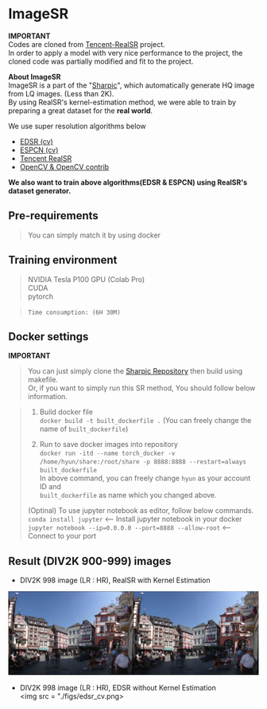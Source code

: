 # ImageSR
**IMPORTANT**  
Codes are cloned from [Tencent-RealSR](https://github.com/jixiaozhong/RealSR) project.  
In order to apply a model with very nice performance to the project, the cloned code was partially modified and fit to the project.  

**About ImageSR**  
ImageSR is a part of the "[Sharpic](https://github.com/GCU-Graduate-Project-Sharpic/Sharpic)", which automatically generate HQ image from LQ images. (Less than 2K).  
By using RealSR's kernel-estimation method, we were able to train by preparing a great dataset for the **real world**.  

  
We use super resolution algorithms below
- [EDSR (cv)](https://github.com/sanghyun-son/EDSR-PyTorch)
- [ESPCN (cv)](https://github.com/Lornatang/ESPCN-PyTorch)
- [Tencent RealSR](https://github.com/jixiaozhong/RealSR)
- [OpenCV & OpenCV contrib](https://github.com/opencv/opencv)

**We also want to train above algorithms(EDSR & ESPCN) using RealSR's dataset generator.**  

## Pre-requirements  
> You can simply match it by using docker  

## Training environment 
> NVIDIA Tesla P100 GPU (Colab Pro)  
> CUDA  
> pytorch  

> `Time consumption: (6H 30M)`

## Docker settings 

**IMPORTANT**  
> You can just simply clone the [Sharpic Repository](https://github.com/GCU-Graduate-Project-Sharpic/Sharpic) then build using makefile.  
> Or, if you want to simply run this SR method, You should follow below information.  

> 1. Build docker file  
> `docker build -t built_dockerfile .` (You can freely change the name of `built_dockerfile`)  
> 
> 2. Run to save docker images into repository  
> `docker run -itd --name torch_docker -v /home/hyun/share:/root/share -p 8888:8888 --restart=always built_dockerfile`  
> In above command, you can freely change `hyun` as your account ID and  
> `built_dockerfile` as name which you changed above.  
> 
> (Optinal) To use jupyter notebook as editor, follow below commands.  
> `conda install jupyter` <-- Install jupyter notebook in your docker  
> `jupyter notebook --ip=0.0.0.0 --port=8888 --allow-root` <-- Connect to your port

## Result (DIV2K 900-999) images 
- DIV2K 998 image (LR : HR), RealSR with Kernel Estimation  
<img src = "./figs/DIV2k_998.png">  

- DIV2K 998 image (LR : HR), EDSR without Kernel Estimation  
<img src = "./figs/edsr_cv.png>
